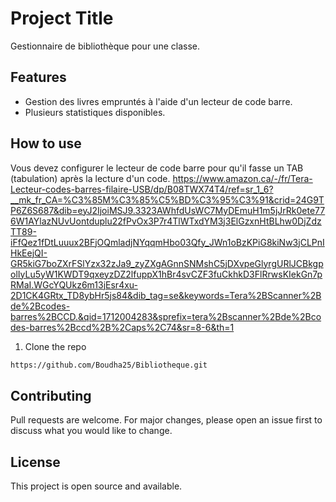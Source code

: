 
# Project Title
Gestionnaire de bibliothèque pour une classe.

## Features
- Gestion des livres empruntés à l'aide d'un lecteur de code barre.
- Plusieurs statistiques disponibles.

## How to use
Vous devez configurer le lecteur de code barre pour qu'il fasse un TAB (tabulation) après la lecture d'un code.
https://www.amazon.ca/-/fr/Tera-Lecteur-codes-barres-filaire-USB/dp/B08TWX74T4/ref=sr_1_6?__mk_fr_CA=%C3%85M%C3%85%C5%BD%C3%95%C3%91&crid=24G9TP6Z6S687&dib=eyJ2IjoiMSJ9.3323AWhfdUsWC7MyDEmuH1m5jJrRk0ete776W1AYlazNUvUontduplu22fPvOx3P7r4TlWTxdYM3j3ElGzxnHtBLhw0DjZdzTT89-iFfQez1fDtLuuux2BFjOQmladjNYqqmHbo03Qfy_JWn1oBzKPiG8kiNw3jCLPnIHkEejQI-GR5kiG7boZXrFSlYzx32zJa9_zyZXgAGnnSNMshC5jDXvpeGlyrgURlJCBkgpolIyLu5yW1KWDT9qxeyzDZ2lfuppX1hBr4svCZF3fuCkhkD3FlRrwsKIekGn7pRMaI.WGcYQUkz6m13jEsr4xu-2D1CK4GRtx_TD8ybHr5js84&dib_tag=se&keywords=Tera%2BScanner%2Bde%2Bcodes-barres%2BCCD.&qid=1712004283&sprefix=tera%2Bscanner%2Bde%2Bcodes-barres%2Bccd%2B%2Caps%2C74&sr=8-6&th=1
1. Clone the repo
``` bash
https://github.com/Boudha25/Bibliotheque.git
```

## Contributing
Pull requests are welcome. For major changes, please open an issue first to discuss what you would like to change.

## License
This project is open source and available.

